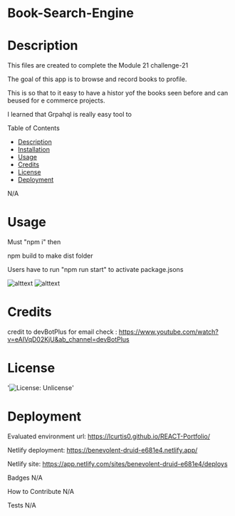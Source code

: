 # Book-Search-Engine

# Description

This files are created to complete the Module 21 challenge-21

The goal of this app is to browse and record books to profile. 

This is so that to it easy to have a histor yof the books seen before and can beused for e commerce projects.

I learned that Grpahql is really easy tool to 

Table of Contents
- [Description](#Decription)
- [Installation](#Installation)
- [Usage](#Usage)
- [Credits](#Credits)
- [License](#License)
- [Deployment](#Deployment)

N/A

# Usage

Must "npm i" then

npm build to make dist folder

Users have to run "npm run start" to activate package.jsons 

![alttext](./Assets/images/Top.png)
![alttext](./Assets/images/Bottom.png)

# Credits

credit to devBotPlus for email check : https://www.youtube.com/watch?v=eAIVqD02KjU&ab_channel=devBotPlus

# License

'![License: Unlicense](https://img.shields.io/badge/license-Unlicense-blue.svg)'

# Deployment
Evaluated environment url:  https://lcurtis0.github.io/REACT-Portfolio/

Netlify deployment: https://benevolent-druid-e681e4.netlify.app/

Netlify site: https://app.netlify.com/sites/benevolent-druid-e681e4/deploys

Badges
N/A

How to Contribute
N/A

Tests
N/A
